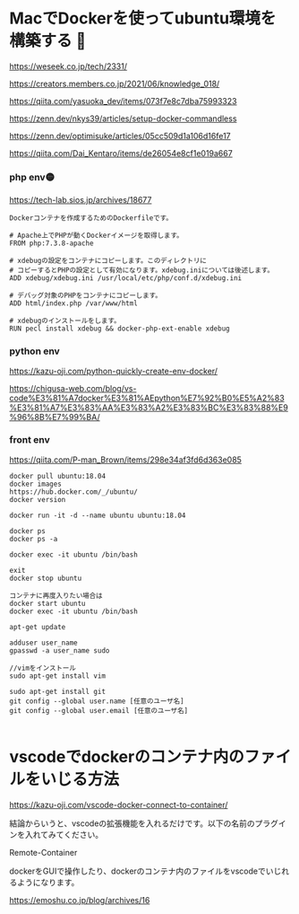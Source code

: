 # MacでDockerを使ってubuntu環境を構築する 🔴
https://weseek.co.jp/tech/2331/

https://creators.members.co.jp/2021/06/knowledge_018/

https://qiita.com/yasuoka_dev/items/073f7e8c7dba75993323

https://zenn.dev/nkys39/articles/setup-docker-commandless

https://zenn.dev/optimisuke/articles/05cc509d1a106d16fe17

https://qiita.com/Dai_Kentaro/items/de26054e8cf1e019a667

### php env🟡
https://tech-lab.sios.jp/archives/18677
```Docker
Dockerコンテナを作成するためのDockerfileです。

# Apache上でPHPが動くDockerイメージを取得します。
FROM php:7.3.8-apache

# xdebugの設定をコンテナにコピーします。このディレクトリに
# コピーするとPHPの設定として有効になります。xdebug.iniについては後述します。
ADD xdebug/xdebug.ini /usr/local/etc/php/conf.d/xdebug.ini

# デバッグ対象のPHPをコンテナにコピーします。
ADD html/index.php /var/www/html

# xdebugのインストールをします。
RUN pecl install xdebug && docker-php-ext-enable xdebug
```

### python env
https://kazu-oji.com/python-quickly-create-env-docker/

https://chigusa-web.com/blog/vs-code%E3%81%A7docker%E3%81%AEpython%E7%92%B0%E5%A2%83%E3%81%A7%E3%83%AA%E3%83%A2%E3%83%BC%E3%83%88%E9%96%8B%E7%99%BA/

### front env
https://qiita.com/P-man_Brown/items/298e34af3fd6d363e085


```shell
docker pull ubuntu:18.04
docker images
https://hub.docker.com/_/ubuntu/
docker version

docker run -it -d --name ubuntu ubuntu:18.04

docker ps
docker ps -a

docker exec -it ubuntu /bin/bash

exit
docker stop ubuntu

コンテナに再度入りたい場合は
docker start ubuntu
docker exec -it ubuntu /bin/bash

apt-get update

adduser user_name
gpasswd -a user_name sudo

//vimをインストール
sudo apt-get install vim

sudo apt-get install git
git config --global user.name [任意のユーザ名]
git config --global user.email [任意のユーザ名]


```

# vscodeでdockerのコンテナ内のファイルをいじる方法
https://kazu-oji.com/vscode-docker-connect-to-container/

結論からいうと、vscodeの拡張機能を入れるだけです。以下の名前のプラグインを入れてみてください。

Remote-Container

dockerをGUIで操作したり、dockerのコンテナ内のファイルをvscodeでいじれるようになります。


https://emoshu.co.jp/blog/archives/16


